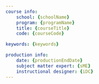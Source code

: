 ```yaml
---
course info:
    school: {schoolName}
    program: {programName}
    title: {courseTitle}
    code: {courseCode}

keywords: {keywords}

production info:
    date: {productionEndDate}
    subject matter expert: {sME}
    instructional designer: {iDC}
---
```

